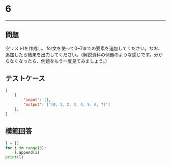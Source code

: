 # 6

---
## 問題

空リストlを作成し、for文を使って0~7までの要素を追加してください。なお、追加したら結果を出力してください。（解説資料の例題のような感じです。分からなくなったら、例題をもう一度見てみましょう。）

## テストケース

```json
[
	{
		"input": [],
		"output": ["[0, 1, 2, 3, 4, 5, 6, 7]"]
  	},
]
```

## 模範回答
```python
l = []
for i in range(8):
	l.append(i)
print(l)
```